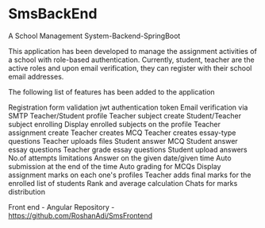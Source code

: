 # SmsBackEnd
A School Management System-Backend-SpringBoot

This application has been developed to manage the assignment activities of a school with role-based authentication. Currently, student, teacher are the active roles and upon email verification, they can register with their school email addresses.

The following list of features has been added to the application

Registration form validation
jwt authentication token
Email verification via SMTP
Teacher/Student  profile
Teacher subject create
Student/Teacher subject enrolling
Display enrolled subjects on the profile
Teacher assignment create
Teacher creates MCQ
Teacher creates essay-type questions
Teacher uploads files 
Student answer MCQ
Student answer essay questions
Teacher grade essay questions
Student upload answers
No.of attempts limitations
Answer on the given date/given time
Auto submission at the end of the time
Auto grading for MCQs
Display assignment marks on each one's profiles
Teacher adds final marks for the enrolled list of students
Rank and average calculation
Chats for marks distribution

Front end - Angular
Repository - https://github.com/RoshanAdi/SmsFrontend

